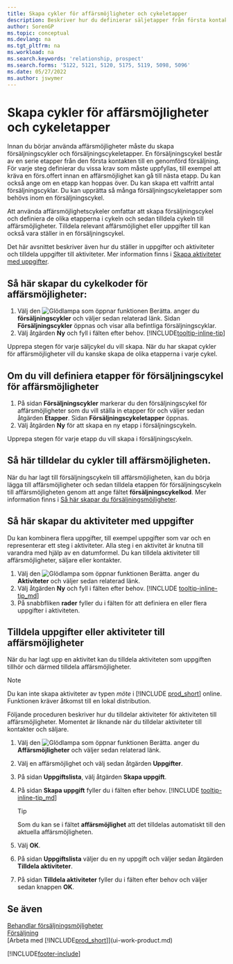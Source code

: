 ```yaml
---
title: Skapa cykler för affärsmöjligheter och cykeletapper
description: Beskriver hur du definierar säljetapper från första kontakt till avslut om du vill skapa en försäljningscykel och tilldela affärsmöjligheter i Business Central.
author: SorenGP
ms.topic: conceptual
ms.devlang: na
ms.tgt_pltfrm: na
ms.workload: na
ms.search.keywords: 'relationship, prospect'
ms.search.forms: '5122, 5121, 5120, 5175, 5119, 5098, 5096'
ms.date: 05/27/2022
ms.author: jswymer
---
```

# <a name="set-up-opportunity-sales-cycles-and-cycle-stages"></a><a name="set-up-opportunity-sales-cycles-and-cycle-stages"></a>Skapa cykler för affärsmöjligheter och cykeletapper

Innan du börjar använda affärsmöjligheter måste du skapa försäljningscykler och försäljningscykeletapper. En försäljningscykel består av en serie etapper från den första kontakten till en genomförd försäljning. För varje steg definierar du vissa krav som måste uppfyllas, till exempel att kräva en förs.offert innan en affärsmöjlighet kan gå till nästa etapp. Du kan också ange om en etapp kan hoppas över. Du kan skapa ett valfritt antal försäljningscyklar. Du kan upprätta så många försäljningscykeletapper som behövs inom en försäljningscykel.

Att använda affärsmöjlighetscykeler omfattar att skapa försäljningscykel och definiera de olika etapperna i cykeln och sedan tilldela cykeln till affärsmöjligheter. Tilldela relevant affärsmöjlighet eller uppgifter till kan också vara ställer in en försäljningscykel.

Det här avsnittet beskriver även hur du ställer in uppgifter och aktiviteter och tilldela uppgifter till aktiviteter. Mer information finns i [Skapa aktiviteter med uppgifter](marketing-how-setup-opportunity-sales-cycles-stages.md#to-set-up-activities-with-tasks).

## <a name="to-set-up-opportunity-sales-cycle-codes"></a><a name="to-set-up-opportunity-sales-cycle-codes"></a>Så här skapar du cykelkoder för affärsmöjligheter:

1. Välj den ![Glödlampa som öppnar funktionen Berätta.](media/ui-search/search_small.png "Berätta för mig vad du vill göra") anger du **försäljningscykler** och väljer sedan relaterad länk. Sidan **Försäljningscykler** öppnas och visar alla befintliga försäljningscyklar.
2. Välj åtgärden **Ny** och fyll i fälten efter behov. [!INCLUDE[tooltip-inline-tip](includes/tooltip-inline-tip_md.md)]

Upprepa stegen för varje säljcykel du vill skapa. När du har skapat cykler för affärsmöjligheter vill du kanske skapa de olika etapperna i varje cykel.

## <a name="to-define-opportunity-sales-cycle-stages"></a><a name="to-define-opportunity-sales-cycle-stages"></a>Om du vill definiera etapper för försäljningscykel för affärsmöjligheter

1. På sidan **Försäljningscykler** markerar du den försäljningscykel för affärsmöjligheter som du vill ställa in etapper för och väljer sedan åtgärden **Etapper**. Sidan **Försäljningscykeletapper** öppnas.
2. Välj åtgärden **Ny** för att skapa en ny etapp i försäljningscykeln.

Upprepa stegen för varje etapp du vill skapa i försäljningscykeln.

## <a name="to-assign-stage-cycles-to-opportunities"></a><a name="to-assign-stage-cycles-to-opportunities"></a>Så här tilldelar du cykler till affärsmöjligheten.

När du har lagt till försäljningscykeln till affärsmöjligheten, kan du börja lägga till affärsmöjligheter och sedan tilldela etappen för försäljningscykeln till affärsmöjligheten genom att ange fältet **försäljningscykelkod**. Mer information finns i [Så här skapar du försäljningsmöjligheter](marketing-how-create-opportunities.md).

## <a name="to-set-up-activities-with-tasks"></a><a name="to-set-up-activities-with-tasks"></a>Så här skapar du aktiviteter med uppgifter

Du kan kombinera flera uppgifter, till exempel uppgifter som var och en representerar ett steg i aktiviteter. Alla steg i en aktivitet är knutna till varandra med hjälp av en datumformel. Du kan tilldela aktiviteter till affärsmöjligheter, säljare eller kontakter.

1. Välj den ![Glödlampa som öppnar funktionen Berätta.](media/ui-search/search_small.png "Berätta för mig vad du vill göra") anger du **Aktiviteter** och väljer sedan relaterad länk.
2. Välj åtgärden **Ny** och fyll i fälten efter behov. [!INCLUDE [tooltip-inline-tip_md](includes/tooltip-inline-tip_md.md)]
3. På snabbfliken **rader** fyller du i fälten för att definiera en eller flera uppgifter i aktiviteten.

## <a name="to-assign-tasks-or-activities-of-tasks-to-opportunities"></a><a name="to-assign-tasks-or-activities-of-tasks-to-opportunities"></a>Tilldela uppgifter eller aktiviteter till affärsmöjligheter

När du har lagt upp en aktivitet kan du tilldela aktiviteten som uppgiften tillhör och därmed tilldela affärsmöjligheter.

> [!NOTE]
> Du kan inte skapa aktiviteter av typen *möte* i [!INCLUDE [prod_short](includes/prod_short.md)] online. Funktionen kräver åtkomst till en lokal distribution.

Följande proceduren beskriver hur du tilldelar aktiviteter för aktiviteten till affärsmöjligheter. Momentet är liknande när du tilldelar aktiviteter till kontakter och säljare.

1. Välj den ![Glödlampa som öppnar funktionen Berätta.](media/ui-search/search_small.png "Berätta för mig vad du vill göra") anger du **Affärsmöjligheter** och väljer sedan relaterad länk.
2. Välj en affärsmöjlighet och välj sedan åtgärden **Uppgifter**.
3. På sidan **Uppgiftslista**, välj åtgärden **Skapa uppgift**.
4. På sidan **Skapa uppgift** fyller du i fälten efter behov. [!INCLUDE [tooltip-inline-tip_md](includes/tooltip-inline-tip_md.md)]

    > [!TIP]
    > Som du kan se i fältet **affärsmöjlighet** att det tilldelas automatiskt till den aktuella affärsmöjligheten.
5. Välj **OK**.
6. På sidan **Uppgiftslista** väljer du en ny uppgift och väljer sedan åtgärden **Tilldela aktiviteter**.
7. På sidan **Tilldela aktiviteter** fyller du i fälten efter behov och väljer sedan knappen **OK**.

## <a name="see-also"></a><a name="see-also"></a>Se även

[Behandlar försäljningsmöjligheter](marketing-processing-sales-opportunities.md)  
[Försäljning](sales-manage-sales.md)  
[Arbeta med [!INCLUDE[prod_short](includes/prod_short.md)]](ui-work-product.md)


[!INCLUDE[footer-include](includes/footer-banner.md)]
